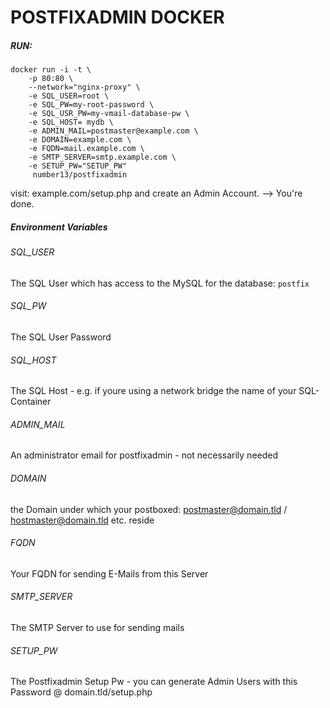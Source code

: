 # POSTFIXADMIN DOCKER

##### RUN:
```
docker run -i -t \
	-p 80:80 \
	--network="nginx-proxy" \
	-e SQL_USER=root \
	-e SQL_PW=my-root-password \
	-e SQL_USR_PW=my-vmail-database-pw \
	-e SQL_HOST= mydb \
	-e ADMIN_MAIL=postmaster@example.com \
	-e DOMAIN=example.com \
	-e FQDN=mail.example.com \
	-e SMTP_SERVER=smtp.example.com \
	-e SETUP_PW="SETUP_PW"
	 number13/postfixadmin
```


visit: example.com/setup.php and create an Admin Account. --> You're done.

##### Environment Variables

###### SQL_USER

The SQL User which has access to the MySQL for the database: `postfix`

###### SQL_PW

The SQL User Password

###### SQL_HOST

The SQL Host - e.g. if youre using a network bridge the name of your SQL-Container

###### ADMIN_MAIL

An administrator email for postfixadmin - not necessarily needed

###### DOMAIN

the Domain under which your postboxed: postmaster@domain.tld / hostmaster@domain.tld etc. reside

###### FQDN

Your FQDN for sending E-Mails from this Server

###### SMTP_SERVER

The SMTP Server to use for sending mails

###### SETUP_PW

The Postfixadmin Setup Pw - you can generate Admin Users with this Password @ domain.tld/setup.php
